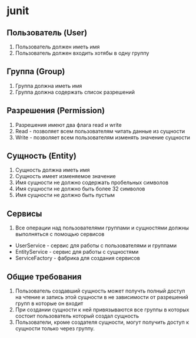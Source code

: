 # junit

## Пользователь (User)

1. Пользователь должен иметь имя
2. Пользователь должен входить хотябы в одну группу

## Группа (Group)

1. Группа должна иметь имя
2. Группа должна содержать список разрешений

## Разрешения (Permission)

1. Разрешения имеют два флага read и write
2. Read - позволяет всем пользователям читать данные из сущности
3. Write - позволяет всем пользователям изменять значение сущности

## Сущность (Entity)

1. Сущность должна иметь имя
2. Сущность имеет изменяемое значение
3. Имя сущности не должно содержать пробельных символов
4. Имя сущности не должно быть более 32 символов
5. Имя сущности не должно быть пустым

## Сервисы

1. Все операции над пользователями группами и сущностями должны выполняться с помощью сервисов
 * UserService - сервис для работы с пользователями и группами
 * EntityService - сервис для работы с сущностями
 * ServiceFactory - фабрика для создания сервисов

## Общие требования

1. Пользователь создавший сущность может получть полный доступ на чтение и запись этой сущности в не зависимости от разрешений групп в которые он входит
2. При создании сущности к ней привязываются все группы в которых состоит пользователь который создал сущность
3. Пользователи, кроме создателя сущности, могут получить доступ к сущности только через группу.
